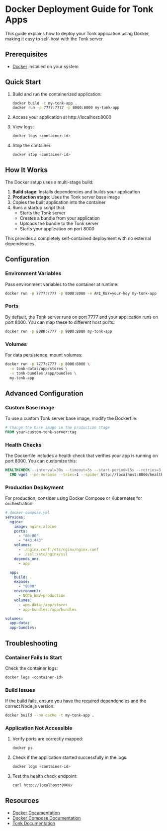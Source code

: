 # Docker Deployment Guide for Tonk Apps

This guide explains how to deploy your Tonk application using Docker, making it easy to self-host with the Tonk server.

## Prerequisites

- [Docker](https://docs.docker.com/get-docker/) installed on your system

## Quick Start

1. Build and run the containerized application:
   ```bash
   docker build -t my-tonk-app .
   docker run -p 7777:7777 -p 8000:8000 my-tonk-app
   ```

2. Access your application at http://localhost:8000

3. View logs:
   ```bash
   docker logs <container-id>
   ```

4. Stop the container:
   ```bash
   docker stop <container-id>
   ```

## How It Works

The Docker setup uses a multi-stage build:
1. **Build stage**: Installs dependencies and builds your application
2. **Production stage**: Uses the Tonk server base image
3. Copies the built application into the container
4. Runs a startup script that:
   - Starts the Tonk server
   - Creates a bundle from your application
   - Uploads the bundle to the Tonk server
   - Starts your application on port 8000

This provides a completely self-contained deployment with no external dependencies.

## Configuration

### Environment Variables

Pass environment variables to the container at runtime:

```bash
docker run -p 7777:7777 -p 8000:8000 -e API_KEY=your-key my-tonk-app
```

### Ports

By default, the Tonk server runs on port 7777 and your application runs on port 8000. You can map these to different host ports:

```bash
docker run -p 8080:7777 -p 9000:8000 my-tonk-app
```

### Volumes

For data persistence, mount volumes:

```bash
docker run -p 7777:7777 -p 8000:8000 \
  -v tonk-data:/app/stores \
  -v tonk-bundles:/app/bundles \
  my-tonk-app
```

## Advanced Configuration

### Custom Base Image

To use a custom Tonk server base image, modify the Dockerfile:

```dockerfile
# Change the base image in the production stage
FROM your-custom-tonk-server:tag
```

### Health Checks

The Dockerfile includes a health check that verifies your app is running on port 8000. You can customize this:

```dockerfile
HEALTHCHECK --interval=30s --timeout=5s --start-period=15s --retries=3 \
  CMD wget --no-verbose --tries=1 --spider http://localhost:8000/health || exit 1
```

### Production Deployment

For production, consider using Docker Compose or Kubernetes for orchestration:

```yaml
# docker-compose.yml
services:
  nginx:
    image: nginx:alpine
    ports:
      - "80:80"
      - "443:443"
    volumes:
      - ./nginx.conf:/etc/nginx/nginx.conf
      - ./ssl:/etc/nginx/ssl
    depends_on:
      - app

  app:
    build: .
    expose:
      - "8000"
    environment:
      - NODE_ENV=production
    volumes:
      - app-data:/app/stores
      - app-bundles:/app/bundles

volumes:
  app-data:
  app-bundles:
```

## Troubleshooting

### Container Fails to Start

Check the container logs:

```bash
docker logs <container-id>
```

### Build Issues

If the build fails, ensure you have the required dependencies and the correct Node.js version:

```bash
docker build --no-cache -t my-tonk-app .
```

### Application Not Accessible

1. Verify ports are correctly mapped:
   ```bash
   docker ps
   ```

2. Check if the application started successfully in the logs:
   ```bash
   docker logs <container-id>
   ```

3. Test the health check endpoint:
   ```bash
   curl http://localhost:8000/
   ```

## Resources

- [Docker Documentation](https://docs.docker.com/)
- [Docker Compose Documentation](https://docs.docker.com/compose/)
- [Tonk Documentation](https://github.com/tonk-labs/tonk)
